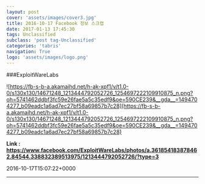 ```yaml
---
layout: post
cover: 'assets/images/cover3.jpg'
title: 2016-10-17 Facebook 정보 스크랩
date: 2017-01-13 17:45:30
tags: Unclassified
subclass: 'post tag-Unclassified'
categories: 'tabris'
navigation: True
logo: 'assets/images/logo.png'
---
```


###ExploitWareLabs

![https://fb-s-b-a.akamaihd.net/h-ak-xpf1/v/t1.0-0/s130x130/14671248_1213444792052726_1254697222109910875_n.png?oh=5741462ddbf3fc59e26fae5a5c35edf9&oe=590CE239&__gda__=1494704277_b09eadc1a6ad7ec27bf58a69857b7c28](https://fb-s-b-a.akamaihd.net/h-ak-xpf1/v/t1.0-0/s130x130/14671248_1213444792052726_1254697222109910875_n.png?oh=5741462ddbf3fc59e26fae5a5c35edf9&oe=590CE239&__gda__=1494704277_b09eadc1a6ad7ec27bf58a69857b7c28)

**Link : <https://www.facebook.com/ExploitWareLabs/photos/a.361854183878462.84544.338832389513975/1213444792052726/?type=3>**

2016-10-17T15:07:22+0000

---

